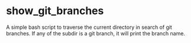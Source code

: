 # show_git_branches
A simple bash script to traverse the current directory in search of git branches.
If any of the subdir is a git branch, it will print the branch name.

